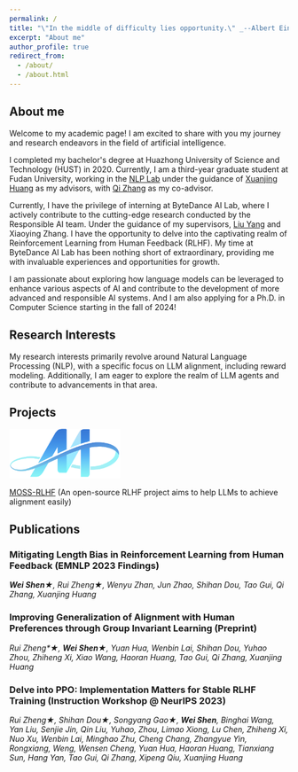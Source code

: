 ```yaml
---
permalink: /
title: "\"In the middle of difficulty lies opportunity.\" _--Albert Einstein_"
excerpt: "About me"
author_profile: true
redirect_from: 
  - /about/
  - /about.html
---
```


## About me

Welcome to my academic page! I am excited to share with you my journey and research endeavors in the field of artificial intelligence. 

I completed my bachelor's degree at Huazhong University of Science and Technology (HUST) in 2020. Currently, I am a third-year graduate student at Fudan University, working in the [NLP Lab](https://nlp.fudan.edu.cn/nlpen/main.htm) under the guidance of [Xuanjing Huang](https://scholar.google.com/citations?user=AnBUn0QAAAAJ&hl=en) as my advisors, with [Qi Zhang](http://qizhang.info/) as my co-advisor.

Currently, I have the privilege of interning at ByteDance AI Lab, where I actively contribute to the cutting-edge research conducted by the Responsible AI team. Under the guidance of my supervisors, [Liu Yang](http://www.yliuu.com/) and Xiaoying Zhang. I have the opportunity to delve into the captivating realm of Reinforcement Learning from Human Feedback (RLHF). My time at ByteDance AI Lab has been nothing short of extraordinary, providing me with invaluable experiences and opportunities for growth.

I am passionate about exploring how language models can be leveraged to enhance various aspects of AI and contribute to the development of more advanced and responsible AI systems. And I am also applying for a Ph.D. in Computer Science starting in the fall of 2024!



## Research Interests
My research interests primarily revolve around Natural Language Processing (NLP), with a specific focus on LLM alignment, including reward modeling. Additionally, I am eager to explore the realm of LLM agents and contribute to advancements in that area.

## Projects
<img src="../images/moss_logo.png" width="200">

[MOSS-RLHF](https://openlmlab.github.io/MOSS-RLHF/) (An open-source RLHF project aims to help LLMs to achieve alignment easily)


## Publications
### Mitigating Length Bias in Reinforcement Learning from Human Feedback (EMNLP 2023 Findings)

_**Wei Shen**&#9733;, Rui Zheng&#9733;, Wenyu Zhan, Jun Zhao, Shihan Dou, Tao Gui, Qi Zhang, Xuanjing Huang_

### Improving Generalization of Alignment with Human Preferences through Group Invariant Learning (Preprint)

_Rui Zheng*&#9733;, **Wei Shen**&#9733;, Yuan Hua, Wenbin Lai,  Shihan Dou, Yuhao Zhou, Zhiheng Xi, Xiao Wang, Haoran Huang, Tao Gui, Qi Zhang, Xuanjing Huang_

### Delve into PPO: Implementation Matters for Stable RLHF Training (Instruction Workshop @ NeurIPS 2023)

_Rui Zheng&#9733;, Shihan Dou&#9733;, Songyang Gao&#9733;, **Wei Shen**, Binghai Wang, Yan Liu, Senjie Jin, Qin Liu, Yuhao, Zhou, Limao Xiong, Lu Chen, Zhiheng Xi, Nuo Xu, Wenbin Lai, Minghao Zhu, Cheng Chang, Zhangyue Yin, Rongxiang, Weng, Wensen Cheng, Yuan Hua, Haoran Huang, Tianxiang Sun, Hang Yan, Tao Gui, Qi Zhang, Xipeng Qiu, Xuanjing Huang_
